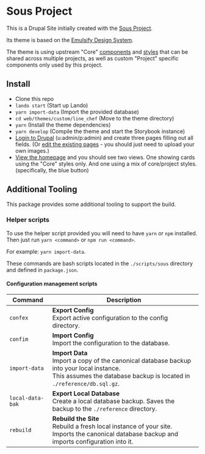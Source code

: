 # Sous Project

This is a Drupal Site initially created with the [Sous Project](https://github.com/fourkitchens/sous-drupal-project).

Its theme is based on the [Emulsify Design System](https://github.com/emulsify-ds/emulsify-design-system).

The theme is using upstream "Core" [components](https://github.com/ModulesUnraveled/sous-components-twig) and [styles](https://github.com/ModulesUnraveled/sous-styles) that can be shared across multiple projects, as well as custom "Project" specific components only used by this project.

## Install

- Clone this repo
- `lando start` (Start up Lando)
- `yarn import-data` (Import the provided database)
- `cd web/themes/custom/line_chef` (Move to the theme directory)
- `yarn` (Install the theme dependencies)
- `yarn develop` (Compile the theme and start the Storybook instance)
- [Login to Drupal](https://sous-project.lndo.site/user) (u:admin/p:admin) and create three pages filling out all fields. (Or [edit the existing pages](https://sous-project.lndo.site/admin/content) - you should just need to upload your own images.)
- [View the homepage](https://sous-project.lndo.site/) and you should see two views. One showing cards using the "Core" styles only. And one using a mix of core/project styles. (specifically, the blue button)

## Additional Tooling

This package provides some additional tooling to support the build.

### Helper scripts

To use the helper script provided you will need to have `yarn` or `npm` installed. Then just run `yarn <command>` or `npm run <command>`.

For example: `yarn import-data`.

These commands are bash scripts located in the `./scripts/sous` directory and defined in `package.json`.

#### Configuration management scripts

| Command          | Description                                                                                                                                                              |
| ---------------- | ------------------------------------------------------------------------------------------------------------------------------------------------------------------------ |
| `confex`         | **Export Config**<br> Export active configuration to the config directory.                                                                                               |
| `confim`         | **Import Config**<br> Import the configuration to the database.                                                                                                          |
| `import-data`    | **Import Data**<br> Import a copy of the canonical database backup into your local instance.<br> This assumes the database backup is located in `./reference/db.sql.gz`. |
| `local-data-bak` | **Export Local Database**<br> Create a local database backup. Saves the backup to the `./reference` directory.                                                           |
| `rebuild`        | **Rebuild the Site**<br> Rebuild a fresh local instance of your site.<br> Imports the canonical database backup and imports configuration into it.                       |
